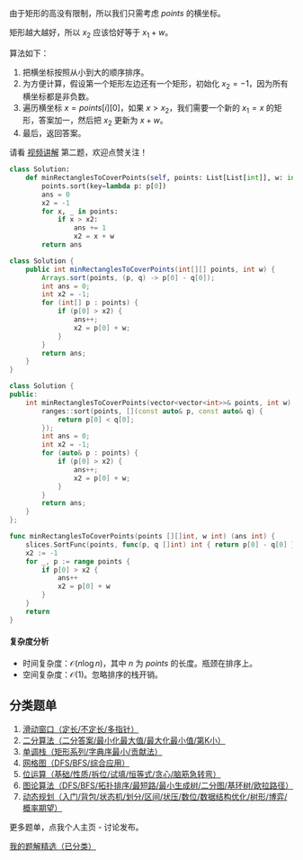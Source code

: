 由于矩形的高没有限制，所以我们只需考虑 $\textit{points}$ 的横坐标。

矩形越大越好，所以 $x_2$ 应该恰好等于 $x_1+w$。

算法如下：

1. 把横坐标按照从小到大的顺序排序。
2. 为方便计算，假设第一个矩形左边还有一个矩形，初始化 $x_2 = -1$，因为所有横坐标都是非负数。
3. 遍历横坐标 $x=\textit{points}[i][0]$，如果 $x > x_2$，我们需要一个新的 $x_1=x$ 的矩形，答案加一，然后把 $x_2$ 更新为 $x+w$。
4. 最后，返回答案。

请看 [视频讲解](https://www.bilibili.com/video/BV1et42177VM/) 第二题，欢迎点赞关注！

```py [sol-Python3]
class Solution:
    def minRectanglesToCoverPoints(self, points: List[List[int]], w: int) -> int:
        points.sort(key=lambda p: p[0])
        ans = 0
        x2 = -1
        for x, _ in points:
            if x > x2:
                ans += 1
                x2 = x + w
        return ans
```

```java [sol-Java]
class Solution {
    public int minRectanglesToCoverPoints(int[][] points, int w) {
        Arrays.sort(points, (p, q) -> p[0] - q[0]);
        int ans = 0;
        int x2 = -1;
        for (int[] p : points) {
            if (p[0] > x2) {
                ans++;
                x2 = p[0] + w;
            }
        }
        return ans;
    }
}
```

```cpp [sol-C++]
class Solution {
public:
    int minRectanglesToCoverPoints(vector<vector<int>>& points, int w) {
        ranges::sort(points, [](const auto& p, const auto& q) {
            return p[0] < q[0];
        });
        int ans = 0;
        int x2 = -1;
        for (auto& p : points) {
            if (p[0] > x2) {
                ans++;
                x2 = p[0] + w;
            }
        }
        return ans;
    }
};
```

```go [sol-Go]
func minRectanglesToCoverPoints(points [][]int, w int) (ans int) {
	slices.SortFunc(points, func(p, q []int) int { return p[0] - q[0] })
	x2 := -1
	for _, p := range points {
		if p[0] > x2 {
			ans++
			x2 = p[0] + w
		}
	}
	return
}
```

#### 复杂度分析

- 时间复杂度：$\mathcal{O}(n\log n)$，其中 $n$ 为 $\textit{points}$ 的长度。瓶颈在排序上。
- 空间复杂度：$\mathcal{O}(1)$。忽略排序的栈开销。

## 分类题单

1. [滑动窗口（定长/不定长/多指针）](https://leetcode.cn/circle/discuss/0viNMK/)
2. [二分算法（二分答案/最小化最大值/最大化最小值/第K小）](https://leetcode.cn/circle/discuss/SqopEo/)
3. [单调栈（矩形系列/字典序最小/贡献法）](https://leetcode.cn/circle/discuss/9oZFK9/)
4. [网格图（DFS/BFS/综合应用）](https://leetcode.cn/circle/discuss/YiXPXW/)
5. [位运算（基础/性质/拆位/试填/恒等式/贪心/脑筋急转弯）](https://leetcode.cn/circle/discuss/dHn9Vk/)
6. [图论算法（DFS/BFS/拓扑排序/最短路/最小生成树/二分图/基环树/欧拉路径）](https://leetcode.cn/circle/discuss/01LUak/)
7. [动态规划（入门/背包/状态机/划分/区间/状压/数位/数据结构优化/树形/博弈/概率期望）](https://leetcode.cn/circle/discuss/tXLS3i/)

更多题单，点我个人主页 - 讨论发布。

[我的题解精选（已分类）](https://github.com/EndlessCheng/codeforces-go/blob/master/leetcode/SOLUTIONS.md)
